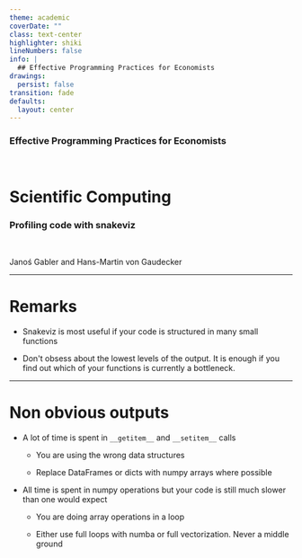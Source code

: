 ```yaml
---
theme: academic
coverDate: ""
class: text-center
highlighter: shiki
lineNumbers: false
info: |
  ## Effective Programming Practices for Economists
drawings:
  persist: false
transition: fade
defaults:
  layout: center
---
```


### Effective Programming Practices for Economists

<br/>

# Scientific Computing

### Profiling code with snakeviz

<br/>

Janoś Gabler and Hans-Martin von Gaudecker

---

# Remarks

- Snakeviz is most useful if your code is structured in many small functions

- Don't obsess about the lowest levels of the output. It is enough if you find out
  which of your functions is currently a bottleneck.

---

# Non obvious outputs

- A lot of time is spent in `__getitem__` and `__setitem__` calls

  - You are using the wrong data structures

  - Replace DataFrames or dicts with numpy arrays where possible

- All time is spent in numpy operations but your code is still much slower than one
  would expect

  - You are doing array operations in a loop

  - Either use full loops with numba or full vectorization. Never a middle ground
